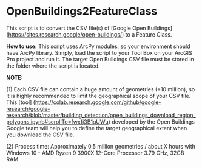 # OpenBuildings2FeatureClass
This script is to convert the CSV file(s) of [Google Open Buildings] (https://sites.research.google/open-buildings/) to a Feature Class.

**How to use:**
This script uses ArcPy modules, so your environment should have ArcPy library. Simply, load the script to your Tool Box on your ArcGIS Pro project and run it. The target Open Buildings CSV file must be stored in the folder where the script is located.

**NOTE:**

(1) Each CSV file can contain a huge amount of geometries (+10 million), so it is highly recommended to limit the geographical scope of your CSV file. This [tool] (https://colab.research.google.com/github/google-research/google-research/blob/master/building_detection/open_buildings_download_region_polygons.ipynb#scrollTo=fwxfj3B1qUWu) developed by the Open Buildings Google team will help you to define the target geographical extent when you download the CSV file.

(2) Process time: Approximately 0.5 million geometries / about X hours with Windows 10 - AMD Ryzen 9 3900X 12-Core Processor 3.79 GHz, 32GB RAM.
